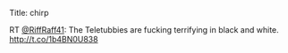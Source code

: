 Title: chirp

RT <a href="http://twitter.com/RiffRaff41">@RiffRaff41</a>: The Teletubbies are fucking terrifying in black and white. <a href="http://t.co/1b4BN0U838">http://t.co/1b4BN0U838</a>
